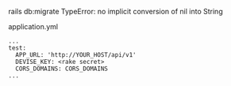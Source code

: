 rails db:migrate  TypeError: no implicit conversion of nil into String

application.yml

```
...
test:
  APP_URL: 'http://YOUR_HOST/api/v1'
  DEVISE_KEY: <rake secret>
  CORS_DOMAINS: CORS_DOMAINS  
...
```

